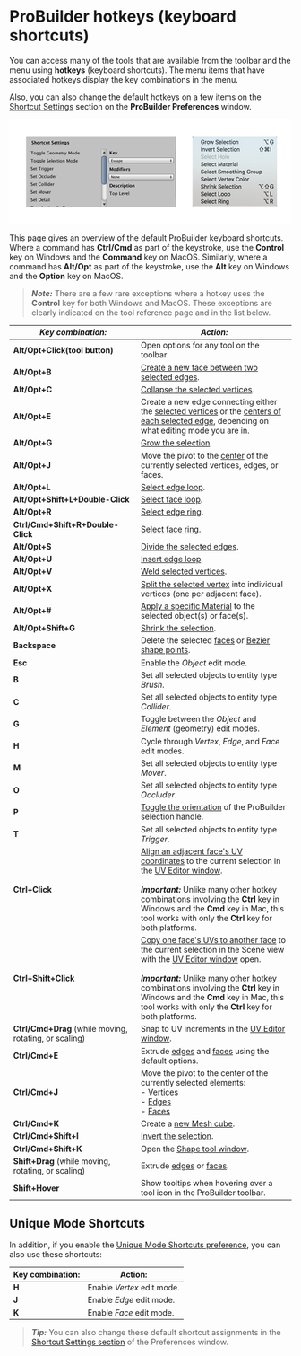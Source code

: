# ProBuilder hotkeys (keyboard shortcuts)

You can access many of the tools that are available from the toolbar and the menu using **hotkeys** (keyboard shortcuts). The menu items that have associated hotkeys display the key combinations in the menu. 

Also, you can also change the default hotkeys on a few items on the [Shortcut Settings](preferences.md#shortcuts) section on the **ProBuilder Preferences** window.

![Set hotkeys in Preferences, see hotkeys assignments in the menu](images/pb_hotkeys.png)

This page gives an overview of the default ProBuilder keyboard shortcuts. Where a command has **Ctrl/Cmd** as part of the keystroke, use the **Control** key on Windows and the **Command** key on MacOS. Similarly, where a command has **Alt/Opt** as part of the keystroke, use the **Alt** key on Windows and the **Option** key on MacOS.

> ***Note:*** There are a few rare exceptions where a hotkey uses the **Control** key for both Windows and MacOS. These exceptions are clearly indicated on the tool reference page and in the list below.

| ***Key combination:***                                       | ***Action:***                                                |
| ------------------------------------------------------------ | ------------------------------------------------------------ |
| **Alt/Opt+Click(tool button)**                               | Open options for any tool on the toolbar.                    |
| **Alt/Opt+B**                                                | [Create a new face between two selected edges](Edge_Bridge.md). |
| **Alt/Opt+C**                                                | [Collapse the selected vertices](Vert_Collapse.md).          |
| **Alt/Opt+E**                                                | Create a new edge connecting either the [selected vertices](Vert_Connect.md) or the [centers of each selected edge](Edge_Connect.md), depending on what editing mode you are in. |
| **Alt/Opt+G**                                                | [Grow the selection](Selection_Grow.md).                     |
| **Alt/Opt+J**                                                | Move the pivot to the [center](CenterPivot.md) of the currently selected vertices, edges, or faces. |
| **Alt/Opt+L**                                                | [Select edge loop](Selection_Loop_Edge.md).                  |
| **Alt/Opt+Shift+L+Double-Click**                             | [Select face loop](Selection_Loop_Face.md).                  |
| **Alt/Opt+R**                                                | [Select edge ring](Selection_Ring_Edge.md).                  |
| **Ctrl/Cmd+Shift+R+Double-Click**                            | [Select face ring](Selection_Ring_Face.md).                  |
| **Alt/Opt+S**                                                | [Divide the selected edges](Edge_Subdivide.md).              |
| **Alt/Opt+U**                                                | [Insert edge loop](Edge_InsertLoop.md).                      |
| **Alt/Opt+V**                                                | [Weld selected vertices](Vert_Weld.md).                      |
| **Alt/Opt+X**                                                | [Split the selected vertex](Vert_Split.md) into individual vertices (one per adjacent face). |
| **Alt/Opt+#**                                                | [Apply a specific Material](workflow-materials.md) to the selected object(s) or face(s). |
| **Alt/Opt+Shift+G**                                          | [Shrink the selection](Selection_Shrink.md).                 |
| **Backspace**                                                | Delete the selected [faces](Face_Delete.md) or [Bezier shape points](bezier.md). |
| **Esc**                                                      | Enable the _Object_ edit mode.                               |
| **B**                                                        | Set all selected objects to entity type _Brush_.             |
| **C**                                                        | Set all selected objects to entity type _Collider_.          |
| **G**                                                        | Toggle between the *Object* and *Element* (geometry) edit modes. |
| **H**                                                        | Cycle through _Vertex_, _Edge_, and _Face_ edit modes.       |
| **M**                                                        | Set all selected objects to entity type _Mover_.             |
| **O**                                                        | Set all selected objects to entity type _Occluder_.          |
| **P**                                                        | [Toggle the orientation](HandleAlign.md) of the ProBuilder selection handle. |
| **T**                                                        | Set all selected objects to entity type _Trigger_.           |
| **Ctrl+Click**                                               | [Align an adjacent face's UV coordinates](manual-uvs-actions.md#continue) to the current selection in the [UV Editor window](uv-editor.md).<br /><br />***Important:*** Unlike many other hotkey combinations involving the **Ctrl** key in Windows and the **Cmd** key in Mac, this tool works with only the **Ctrl** key for both platforms. |
| **Ctrl+Shift+Click**                                         | [Copy one face's UVs to another face](manual-uvs-actions.md#copy-uvs) to the current selection in the Scene view with the [UV Editor window](uv-editor.md) open.<br /><br />***Important:*** Unlike many other hotkey combinations involving the **Ctrl** key in Windows and the **Cmd** key in Mac, this tool works with only the **Ctrl** key for both platforms. |
| <a name="uv-snap"></a>**Ctrl/Cmd+Drag** (while moving, rotating, or scaling) | Snap to UV increments in the [UV Editor window](uv-editor.md). |
| **Ctrl/Cmd+E**                                               | Extrude [edges](Edge_Extrude.md) and [faces](Face_Extrude.md) using the default options. |
| **Ctrl/Cmd+J**                                               | Move the pivot to the center of the currently selected elements: <br /> - [Vertices](Vert_SetPivot.md)<br /> - [Edges](Edge_SetPivot.md)<br /> - [Faces](Face_SetPivot.md) |
| **Ctrl/Cmd+K**                                               | Create a [new Mesh cube](Cube.md).                           |
| **Ctrl/Cmd+Shift+I**                                         | [Invert the selection](Selection_Invert.md).                 |
| **Ctrl/Cmd+Shift+K**                                         | Open the [Shape tool window](shape-tool).                    |
| **Shift+Drag** (while moving, rotating, or scaling)          | Extrude [edges](Edge_Extrude.md) or [faces](Face_Extrude.md). |
| **Shift+Hover**                                              | Show tooltips when hovering over a tool icon in the ProBuilder toolbar. |



<a name="unique_mode"></a>

## Unique Mode Shortcuts

In addition, if you enable the [Unique Mode Shortcuts preference](preferences.md#unique), you can also use these shortcuts:

| Key combination: | Action:                    |
| :--------------- | -------------------------- |
| **H**            | Enable _Vertex_ edit mode. |
| **J**            | Enable _Edge_ edit mode.   |
| **K**            | Enable _Face_ edit mode.   |

> ***Tip:*** You can also change these default shortcut assignments in the [Shortcut Settings section](preferences.md#shortcuts) of the Preferences window.


